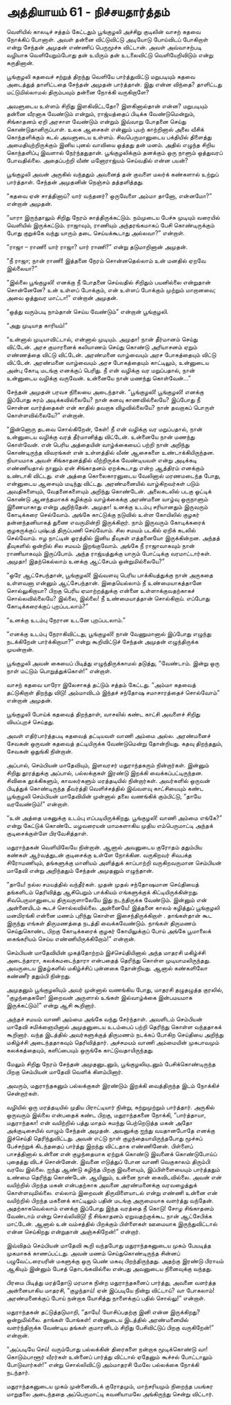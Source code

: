 # அத்தியாயம் 61 - நிச்சயதார்த்தம்

வெளியில் காலடிச் சத்தம் கேட்டதும் பூங்குழலி அச்சிறு குடிலின் வாசற் கதவை நோக்கிப் போனாள். அவள் தன்னை விட்டுவிட்டு அடியோடு போய்விடப் போகிறாள் என்று சேந்தன் அமுதன் எண்ணிப் பெருமூச்சு விட்டான். அவள் அவ்வாசற்படி வழியாக வெளியேறும்போது தன் உயிரும் தன் உடலைவிட்டு வெளியேறிவிடும் என்று கருதினான்.

பூங்குழலி கதவைச் சற்றுத் திறந்து வெளியே பார்த்துவிட்டு மறுபடியும் கதவை அடைத்துத் தாளிட்டதை சேந்தன் அமுதன் பார்த்தான். இது என்ன விந்தை? தாளிட்டது மட்டுமில்லாமல் திரும்பவும் தன்னை நோக்கி வருகிறாளே?

அவளுடைய உள்ளம் சிறிது இளகிவிட்டதோ? இளகினால்தான் என்ன? மறுபடியும் தன்னை வீரனாக வேண்டும் என்றும், ராஜ்யத்தைப் பிடிக்க வேண்டுமென்றும், சிங்காதனம் ஏறி அரசாள வேண்டும் என்றும் இவ்வாறு போதனை செய்து கொண்டுதானிருப்பாள். உலக ஆசைகள் என்னும் புயற் காற்றினால் அலை வீசிக் கொந்தளிக்கும் கடல் அவளுடைய உள்ளம். சிவபெருமானுடைய பக்தியில் திளைத்து அமைதியுற்றிருக்கும் இனிய புனல் வாவியை ஒத்தது தன் மனம். அதில் எழுந்த சிறிய கொந்தளிப்பு இவளால் நேர்ந்ததுதான். பூங்குழலிக்கும் தனக்கும் ஒரு நாளும் ஒத்துவரப் போவதில்லை. அதைப்பற்றி வீண் மனோராஜ்யம் செய்வதில் என்ன பயன்?

பூங்குழலி அவன் அருகில் வந்ததும் அவனைத் தன் குவளை மலர்க் கண்களால் உற்றுப் பார்த்தாள். சேந்தன் அமுதனின் நெஞ்சம் தத்தளித்தது.

&#8220;கதவை ஏன் சாத்தினாய்? யார் வந்தனர்? ஒருவேளை அம்மா தானோ, என்னமோ?&#8221; என்றான் அமுதன்.

&#8220;யாரா இருந்தாலும் சிறிது நேரம் காத்திருக்கட்டும். நம்முடைய பேச்சு முடியும் வரையில் வெளியில் இருக்கட்டும். ராஜாவும், ராணியும் அந்தரங்கமாகப் பேசி கொண்டிருக்கும் போது குறுக்கே வந்து யாரும் தடை செய்யக்கூடாது அல்லவா?&#8221; என்றாள்.

&#8220;ராஜா &#8211; ராணி! யார் ராஜா? யார் ராணி?&#8221; என்று தடுமாறினான் அமுதன்.

&#8220;நீ ராஜா; நான் ராணி! இத்தனை நேரம் சொன்னதெல்லாம் உன் மனதில் ஏறவே இல்லையா?&#8221;

&#8220;இல்லை பூங்குழலி! எனக்கு நீ போதனை செய்வதில் சிறிதும் பயனில்லை என்றுதான் சொன்னேனே? உன் உள்ளப் போக்கும், என் உள்ளப் போக்கும் முற்றும் மாறானவை; அவை ஒத்துவர மாட்டா!&#8221; என்றான் அமுதன்.

&#8220;ஒத்து வரும்படி நாம்தான் செய்ய வேண்டும்&#8221; என்றான் பூங்குழலி.

&#8220;அது முடியாத காரியம்!&#8221;

&#8220;உன்னால் முடியாவிட்டால், என்னால் முடியும். அமுதா! நான் தீர்மானம் செய்து விட்டேன். அரச குமாரனைக் கலியாணம் செய்து கொண்டு அரியாசனம் ஏறும் எண்ணத்தை விட்டு விட்டேன். அரண்மனை வாழ்வையும் அரச போகத்தையும் விட்டு விட்டேன். அரண்மனை வாழ்வையும் அரச போகத்தையும் காட்டிலும், உன்னுடைய அன்பு கோடி மடங்கு எனக்குப் பெரிது. நீ என் வழிக்கு வர மறுப்பதால், நான் உன்னுடைய வழிக்கு வருவேன். உன்னையே நான் மணந்து கொள்வேன்&#8230;&#8221;

சேந்தன் அமுதன் பரவச நிலையை அடைந்தான். &#8220;பூங்குழலி! பூங்குழலி! எனக்கு இப்போது சுரம் அடிக்கவில்லையே? நான் கனவு காணவில்லையே? இப்போது நீ சொன்ன வார்த்தைகள் என் காதில் தவறாக விழவில்லையே? நான் தவறாகப் பொருள் கொள்ளவில்லையே?&#8221; என்றான்.

&#8220;இன்னொரு தடவை சொல்கிறேன், கேள்! நீ என் வழிக்கு வர மறுப்பதால், நான் உன்னுடைய வழிக்கு வரத் தீர்மானித்து விட்டேன். உன்னையே நான் மணந்து கொள்வேன். என் பெரிய அத்தையின் வாழ்க்கையைப் பற்றி நான் அறிந்து கொண்டிருந்த விவரங்கள் என் உள்ளத்தில் வீண் ஆசைகளை உண்டாக்கியிருந்தன. நியாயமாக அவள் சிங்காதனத்தில் வீற்றிருக்க வேண்டியவள் என்று அடிக்கடி எண்ணியதால் நானும் ஏன் சிங்காதனம் ஏறக்கூடாது என்ற ஆத்திரம் எனக்கும் உண்டாகி விட்டது. என் அத்தை கொலைகாரனுடைய வேலினால் மரணமடைந்த போது, என்னுடைய ஆசையும் மடிந்து விட்டது. அரண்மனையில் வாழ்கிறவர்கள் படும் அவதிகளையும், வேதனைகளையும் அறிந்து கொண்டேன். அலைகடலில் படகு ஓட்டிக் கொண்டு ஆனந்தமாகக் கழிக்கும் வாழ்க்கைக்கு அரண்மனை வாழ்வு ஒருநாளும் இணையாகாது என்று அறிந்தேன். அமுதா! உனக்கு உடம்பு சரியானதும் இருவரும் கோடிக்கரை செல்வோம். அங்கே காட்டுக்கு நடுவில் உள்ள கோயிலில் குழகர் தன்னந்தனியாகத் துணை எவருமின்றி இருக்கிறார். நாம் இருவரும் கோடிக்கரைக் குழகருக்குப் புஷ்பத் திருப்பணி செய்வோம். சில சமயம் படகில் ஏறிக் கடலில் செல்வோம். ஈழ நாட்டின் ஓரத்தில் இனிய தீவுகள் எத்தனையோ இருக்கின்றன. அந்தத் தீவுகளில் ஒன்றில் சில சமயம் இறங்குவோம். அங்கே நீ ராஜாவாகவும் நான் ராணியாகவும் இருப்போம். அந்த ராஜ்யத்துக்கு யாரும் போட்டிக்கு வரமாட்டார்கள். அமுதா! இதற்கெல்லாம் உனக்கு ஆட்சேபம் ஒன்றுமில்லையே?&#8221;

&#8220;ஒரே ஆட்சேபந்தான், பூங்குழலி! இவ்வளவு பெரிய பாக்கியத்துக்கு நான் அருகதை உள்ளவனா என்னும் ஆட்சேபந்தான். இதையெல்லாம் நீ உண்மையாகத்தானே சொல்லுகிறாயா? பிறகு பெரிய ஏமாற்றத்துக்கு என்னை உள்ளாக்குவதற்காகச் சொல்லவில்லையே? இல்லை, இல்லை! நீ உண்மையாத்தான் சொல்கிறாய். எப்போது கோடிக்கரைக்குப் புறப்படலாம்?&#8221;

&#8220;உனக்கு உடம்பு நேரான உடனே புறப்படலாம்.&#8221;

&#8220;எனக்கு உடம்பு நேராகிவிட்டது, பூங்குழலி! நான் வேணுமானால் இப்போது எழுந்து நடக்கிறேன் பார்க்கிறாயா?&#8221; என்று கூறிவிட்டுச் சேந்தன் அமுதன் எழுந்திருக்க முயன்றான்.

பூங்குழலி அவன் கையைப் பிடித்து எழுந்திருக்காமல் தடுத்து, &#8220;வேண்டாம். இன்று ஒரு நாள் மட்டும் பொறுத்துக்கொள்!&#8221; என்றாள்.

வாசற் கதவை யாரோ இலேசாகத் தட்டும் சத்தம் கேட்டது. &#8220;அம்மா கதவைத் தட்டுகிறாள் திறந்து விடு! அம்மாவிடம் இந்தச் சந்தோஷ சமாசாரத்தைச் சொல்வோம்&#8221; என்றான் அமுதன்.

பூங்குழலி போய்க் கதவைத் திறந்தாள், வாசலில் கண்ட காட்சி அவளைச் சிறிது வியப்புறச் செய்தது.

அவள் எதிர்பார்த்தபடி கதவைத் தட்டியவள் வாணி அம்மை அல்ல. அரண்மனைச் சேவகன் ஒருவன் கதவைத் தட்டியிருக்க வேண்டுமென்று தோன்றியது. கதவு திறந்ததும், சேவகன் ஒதுங்கி நின்றான்.

அப்பால், செம்பியன் மாதேவியும், இளவரசர் மதுராந்தகரும் நின்றார்கள். இன்னும் சிறிது தூரத்துக்கு அப்பால், பல்லக்குகள் இரண்டு இறக்கி வைக்கப்பட்டிருந்தன. சிவிகை தூக்கிகளும், காவலர்களும் மரத்தடியில் நின்றார்கள். அவர்களில் ஒருவன் பிடித்துக் கொண்டிருந்த தீவர்த்தி வெளிச்சத்தில் இவ்வளவு காட்சியையும் கண்ட பூங்குழலி செம்பியன் மாதேவியின் முன்னால் தலை வணங்கிக் கும்பிட்டு, &#8220;தாயே வரவேண்டும்!&#8221; என்றாள்.

&#8220;உன் அத்தை மகனுக்கு உடம்பு எப்படியிருக்கிறது. பூங்குழலி! வாணி அம்மை எங்கே?&#8221; என்று கேட்டுக் கொண்டே மழவரையன் மாமகளாகிய முதிய எம்பெருமாட்டி அந்தக் குடிசைக்குள்ளே பிரவேசித்தாள்.

மதுராந்தகன் வெளியிலேயே நின்றான். ஆனால் அவனுடைய குரோதம் ததும்பிய கண்கள் ஆர்வத்துடன் குடிசைக்கு உள்ளே நோக்கின. வருகிறவர் சிவபக்த சிரோமணியும், தங்களுக்கு மானியம் அளித்துக் காப்பாற்றி வருகிறவருமான செம்பியன் மாதேவி என்று அறிந்ததும் சேந்தன் அமுதனும் எழுந்தான்.

&#8220;தாயே! நல்ல சமயத்தில் வந்தீர்கள். முதன் முதல் சந்தோஷமான செய்தியைத் தங்களிடம் தெரிவித்து ஆசிபெறும் பாக்கியம் எங்களுக்குக் கிட்டியிருக்கின்றது. சிவபெருமானுடைய திருவருளாலேயே இது நடந்திருக்க வேண்டும். இன்னும் என் அன்னையிடம் கூடச் சொல்லவில்லை. அன்னையே! இத்தனை காலம் கழித்துப் பூங்குழலி மனமிரங்கி என்னை மணம் புரிந்து கொள்ள இசைந்திருக்கிறாள் . தாங்கள்தான் கூட இருந்து எங்கள் திருமணத்தை நடத்தி வைக்கவேண்டும். நாங்கள் திருமணம் செய்துகொண்ட பிறகு கோடிக்கரைக் குழகர் கோயிலுக்குப் போய் அங்கே பூமாலைக் கைங்கரியம் செய்ய எண்ணியிருக்கிறோம்!&#8221; என்றான்.

செம்பியன் மாதேவியின் முகத்தோற்றம் இச்செய்தியினால் அந்த மாதரசி மகிழ்ச்சி அடைந்தாரா, கலக்கமடைந்தாரா என்பதைத் தெரிந்து கொள்ள முடியாமலிருந்தது. அவருடைய இதழ்களில் மகிழ்ச்சிப் புன்னகை தோன்றியது. ஆனால் கண்களிலோ கண்ணீர் ததும்பி நின்றது.

அமுதனும் பூங்குழலியும் அவர் முன்னால் வணங்கிய போது, மாதரசி தழுதழுத்த குரலில், &#8220;குழந்தைகளே! இறைவன் அருளால் உங்கள் இல்வாழ்க்கை இன்பமயமாக இருக்கட்டும்!&#8221; என்று ஆசி கூறினார்.

அந்தச் சமயம் வாணி அம்மை அங்கே வந்து சேர்ந்தாள். அவளிடம் செம்பியன் மாதேவி சமிக்ஞையினால் அமுதனுடைய உடம்பைப் பற்றி தெரிந்து கொள்ள வந்ததாகக் கூறினார். வந்த இடத்தில் அவர்களுக்குத் திருமணம் நடக்கப் போகிற செய்தியை அறிந்து மகிழ்ச்சி அடைந்ததாகவும் தெரிவித்தார். அச்சமயம் வாணி அம்மையின் முகபாவமும் கலக்கத்தையும், களிப்பையும் ஒருங்கே காட்டுவதாயிருந்தது.

மேலும் சிறிது நேரம் சேந்தன் அமுதனுடனும், பூங்குழலியுடனும் பேசிக்கொண்டிருந்த பிறகு செம்பியன் மாதேவி வெளிக் கிளம்பினார்.

அவரும், மதுராந்தகனும் பல்லக்குகள் இரண்டும் இறக்கி வைத்திருந்த இடம் நோக்கிச் சென்றார்கள்.

வழியில் ஒரு மரத்தடியில் முதிய பிராட்டியார் நின்று, சுற்றுமுற்றும் பார்த்தார். அருகில் ஒருவரும் இல்லை என்பதைக் கண்ட பிறகு, மதுராந்தகனை நோக்கி, &#8220;பார்த்தாயா, மதுராந்தகா! என் வயிற்றில் பத்து மாதம் சுமந்து பெற்றெடுத்த மகன் அதோ அக்குடிசையில் வாழும் சேந்தன் அமுதன். அவனுக்கு ஐந்து வயதானபோதே எனக்கு இச்செய்தி தெரிந்துவிட்டது. அவன் எட்டு நாள் குழந்தையாயிருந்தபோது மூச்சுப் பேச்சற்றுக் கிடந்ததைப் பார்த்து இறந்து விட்டதாக எண்ணினேன். பிள்ளைப் பாசத்தினால் உன்னை என் குழந்தையாக ஏற்றுக் கொண்டு இவனைக் கொண்டுபோய்ப் புதைத்து விடச் சொன்னேன். இவனை எடுத்துப் போன வாணி வெகுகாலம் திரும்பி வரவே இல்லை. ஐந்து ஆண்டு கழிந்த பிறகு இவளையும், இப்பிள்ளையையும் பார்த்ததும் உண்மை தெரிந்து கொண்டேன். ஆயினும், உன்னை நான் கைவிடவில்லை. அவன் என் வயிற்றில் பிறந்த மகன் என்பதற்காக அவனை அரண்மனைக்கு வரவழைத்துக் கொள்ளவுமில்லை. எல்லாம் இறைவன் திருவிளையாடல் என்று எண்ணி உன்னை என் வயிற்றில் பிறந்த மகனைக் காட்டிலும் பதின் மடங்கு அருமையாக வளர்த்து வந்தேன். அதற்காகவெல்லாம் எனக்கு இப்போது இந்த வரத்தை நீ கொடு! சோழ சிங்காதனம் வேண்டாம் என்று சொல்லிவிடு! நீ சிங்காதனம் ஏறுவதற்குக்கூட நான் ஆட்சேபிக்க மாட்டேன். ஆனால் உன் வம்சத்தில் பிறக்கும் பிள்ளைகள் ஊமையாக இருந்துவிட்டால் என்ன செய்கிறது என்றுதான் அஞ்சுகிறேன்!&#8221; என்றார்.

இவ்விதம் செம்பியன் மாதேவி கூறி வந்தபோது மதுராந்தகனுடைய முகம் பேயடித்த முகமாகக் காணப்பட்டது. அவன் மணம் செய்துகொண்டிருந்த சின்னப் பழுவேட்டரையரின் மகளுக்கு ஒரு பெண் மகவு பிறந்திருந்தது. அதற்கு இரண்டு பிராயம் ஆகியும் இன்னும் பேசத் தொடங்கவில்லை என்பது அவனுடைய நினைவுக்கு வந்தது.

பிரமை பிடித்து மரத்தோடு மரமாக நின்ற மதுராந்தகனைப் பார்த்து, அவனை வளர்த்த அன்னையாகிய மாதரசி, &#8220;குழந்தாய்! ஏன் இப்படியே நின்று விட்டாய்? வா போகலாம்! அரண்மனைக்குப் போய் நன்றாக யோசித்து நாளைக்குப் பதில் சொல்லு!&#8221; என்றாள்.

மதுராந்தகன் தட்டுத்தடுமாறி, &#8220;தாயே! யோசிப்பதற்கு இனி என்ன இருக்கிறது? ஒன்றுமில்லை. தாங்கள் போங்கள்! என்னுடைய இடத்தில் அரண்மனையில் வளர்ந்திருக்க வேண்டிய தங்கள் குமாரனிடம் சிறிது பேசிவிட்டுப் பிறகு வருகிறேன்!&#8221; என்றான்.

&#8220;அப்படியே செய்! வரும்போது பல்லக்கின் திரைகளை நன்றாக மூடிக்கொண்டு வா! கொடும்பாளூர் வீரர்கள் உன்னைப் பார்த்து விட்டால் ஏதேனும் கூச்சல் போட்டாலும் போடுவார்கள்!&#8221; என்று சொல்லிவிட்டு அம்மாதரசி மேலே பல்லக்கை நோக்கி நடந்தார்.

மதுராந்தகனுடைய முகம் முன்னைவிடக் குரோதமும், மாற்சரியமும் நிறைந்த பயங்கர மாறுதலை அடைந்ததை அப்பெருமாட்டி கவனியாமலே அங்கிருந்து சென்று விட்டார்.